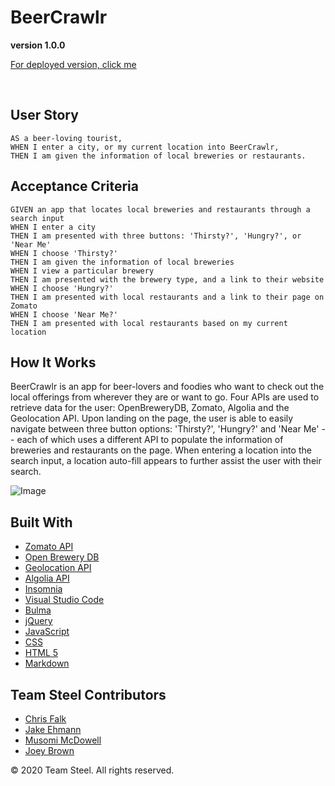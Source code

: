 # BeerCrawlr

**version 1.0.0**

[For deployed version, click me](https://joeybrown-ctrl.github.io/Beercrawlr/)

<br>

## User Story

```
AS a beer-loving tourist, 
WHEN I enter a city, or my current location into BeerCrawlr, 
THEN I am given the information of local breweries or restaurants.
```

## Acceptance Criteria

```
GIVEN an app that locates local breweries and restaurants through a search input
WHEN I enter a city
THEN I am presented with three buttons: 'Thirsty?', 'Hungry?', or 'Near Me'
WHEN I choose 'Thirsty?'
THEN I am given the information of local breweries
WHEN I view a particular brewery
THEN I am presented with the brewery type, and a link to their website
WHEN I choose 'Hungry?'
THEN I am presented with local restaurants and a link to their page on Zomato
WHEN I choose 'Near Me?'
THEN I am presented with local restaurants based on my current location
```

## How It Works

BeerCrawlr is an app for beer-lovers and foodies who want to check out the local offerings from wherever they are or want to go. Four APIs are used to retrieve data for the user: OpenBreweryDB, Zomato, Algolia and the Geolocation API. Upon landing on the page, the user is able to easily navigate between three button options: 'Thirsty?', 'Hungry?' and 'Near Me' -- each of which uses a different API to populate the information of breweries and restaurants on the page. When entering a location into the search input, a location auto-fill 
appears to further assist the user with their search. 

![Image]()


## Built With

* [Zomato API](https://developers.zomato.com/api)
* [Open Brewery DB](https://www.openbrewerydb.org/)
* [Geolocation API](https://developer.mozilla.org/en-US/docs/Web/API/Geolocation_API)
* [Algolia API](https://community.algolia.com/places/api-clients.html)
* [Insomnia](https://insomnia.rest/)
* [Visual Studio Code](https://code.visualstudio.com/)
* [Bulma](https://bulma.io/)
* [jQuery](https://jquery.com/)
* [JavaScript](https://developer.mozilla.org/en-US/docs/Web/JavaScript)
* [CSS](https://developer.mozilla.org/en-US/docs/Web/CSS)
* [HTML 5](https://developer.mozilla.org/en-US/docs/Web/Guide/HTML/HTML5)
* [Markdown](https://guides.github.com/features/mastering-markdown/) 


## Team Steel Contributors

* [Chris Falk](https://github.com/chrisfalk88)
* [Jake Ehmann](https://github.com/jakeehmann42)
* [Musomi McDowell](https://github.com/musomijr)
* [Joey Brown](https://github.com/joeybrown-ctrl)



&copy; 2020 Team Steel. All rights reserved.